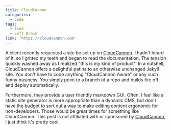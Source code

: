 ```yaml
---
title: CloudCannon
categories:
  - code
tags:
  - link
  - Left Brain
link: 'https://cloudcannon.com'
---
```



A client recently requested a site be set up on [CloudCannon](https://cloudcannon.com). I hadn't heard of it, so I gritted my teeth and began to read the documentation. The tension quickly washed away as I realized "this is my kind of product". In a nutshell, CloudCannon offers a delightful patina to an otherwise unchanged Jekyll site. You don't have to code anything "CloudCannon Aware" or any such funny business. You simply point to a branch of a repo and builds fire off and deploy automatically.

Furthermore, they provide a user friendly markdown GUI. Often, I feel like a static site generator is more appropriate than a dynamic CMS, but don't have the budget to sort out a way to make editing content ergonomic for non-developers. Those would be great times for something like CloudCannon. This post is not affiliated with or sponsored by [CloudCannon](https://cloudcannon.com), I just think it's pretty cool.